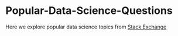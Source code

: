 # Popular-Data-Science-Questions

Here we explore popular data science topics from [Stack Exchange](https//stackexchange.com)
